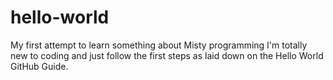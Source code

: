 # hello-world
My first attempt to learn something about Misty programming
I'm totally new to coding and just follow the first steps as laid down on the Hello World GitHub Guide.
